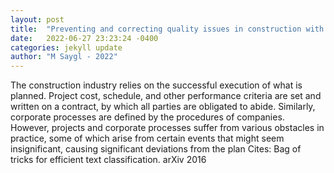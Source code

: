 ```yaml
---
layout: post
title:  "Preventing and correcting quality issues in construction with intelligent knowledge management"
date:   2022-06-27 23:23:24 -0400
categories: jekyll update
author: "M Saygl - 2022"
---
```

The construction industry relies on the successful execution of what is planned. Project cost, schedule, and other performance criteria are set and written on a contract, by which all parties are obligated to abide. Similarly, corporate processes are defined by the procedures of companies. However, projects and corporate processes suffer from various obstacles in practice, some of which arise from certain events that might seem insignificant, causing significant deviations from the plan  Cites: Bag of tricks for efficient text classification. arXiv 2016